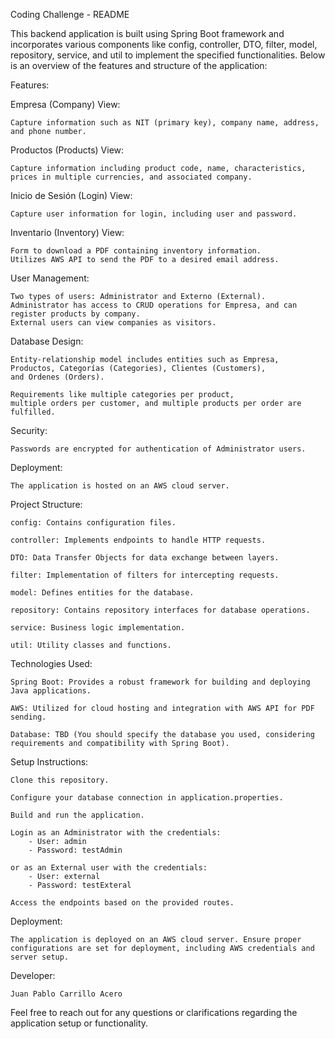 Coding Challenge - README

This backend application is built using Spring Boot framework and incorporates
various components like config, controller, DTO, filter, model, repository,
service, and util to implement the specified functionalities.
Below is an overview of the features and structure of the application:

Features:

Empresa (Company) View:

    Capture information such as NIT (primary key), company name, address,
    and phone number.

Productos (Products) View:

    Capture information including product code, name, characteristics, 
    prices in multiple currencies, and associated company.

Inicio de Sesión (Login) View:

    Capture user information for login, including user and password.

Inventario (Inventory) View:

    Form to download a PDF containing inventory information.
    Utilizes AWS API to send the PDF to a desired email address.

User Management:

    Two types of users: Administrator and Externo (External).
    Administrator has access to CRUD operations for Empresa, and can register products by company.
    External users can view companies as visitors.

Database Design:

    Entity-relationship model includes entities such as Empresa,
    Productos, Categorías (Categories), Clientes (Customers),
    and Ordenes (Orders).
    
    Requirements like multiple categories per product,
    multiple orders per customer, and multiple products per order are fulfilled.

Security:

    Passwords are encrypted for authentication of Administrator users.

Deployment:

    The application is hosted on an AWS cloud server.

Project Structure:
    
    config: Contains configuration files.

    controller: Implements endpoints to handle HTTP requests.

    DTO: Data Transfer Objects for data exchange between layers.

    filter: Implementation of filters for intercepting requests.

    model: Defines entities for the database.

    repository: Contains repository interfaces for database operations.

    service: Business logic implementation.
    
    util: Utility classes and functions.

Technologies Used:
    
    Spring Boot: Provides a robust framework for building and deploying Java applications.
    
    AWS: Utilized for cloud hosting and integration with AWS API for PDF sending.

    Database: TBD (You should specify the database you used, considering requirements and compatibility with Spring Boot).

Setup Instructions:

    Clone this repository.

    Configure your database connection in application.properties.

    Build and run the application.

    Login as an Administrator with the credentials:
        - User: admin
        - Password: testAdmin

    or as an External user with the credentials:
        - User: external
        - Password: testExteral

    Access the endpoints based on the provided routes.

Deployment:
    
    The application is deployed on an AWS cloud server. Ensure proper configurations are set for deployment, including AWS credentials and server setup.

Developer:

    Juan Pablo Carrillo Acero

Feel free to reach out for any questions 
or clarifications regarding the application setup 
or functionality.






